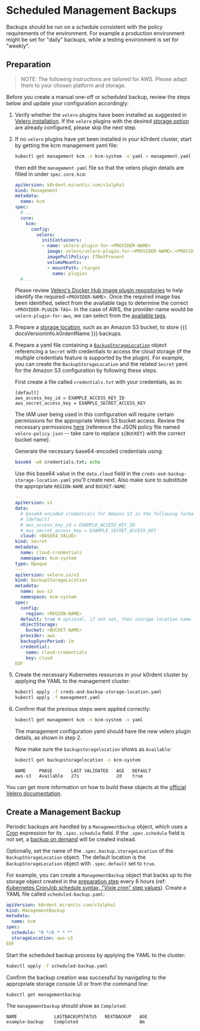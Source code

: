 # Scheduled Management Backups

Backups should be run on a schedule consistent with the policy requirements of the environment. For example a production environment might be set for "daily" backups, while a testing environment is set for "weekly".

## Preparation

> NOTE: 
> The following instructions are tailored for AWS. Please adapt them to your chosen platform and storage.

Before you create a manual one-off or scheduled backup, review the steps below and update your configuration accordingly:

1. Verify whether the `velero` plugins have been installed as suggested in [Velero installation](./customization.md#velero-installation). If the `velero` plugins with the desired [storage option](https://velero.io/docs/v1.15/supported-providers/) are already configured, please skip the next step.

1. If no `velero` plugins have yet been installed in your k0rdent cluster, start by getting the kcm management yaml file:

    ```sh
    kubectl get management kcm -n kcm-system -o yaml > management.yaml
    ```
    then edit the `management.yaml` file so that the velero plugin details are filled in under `spec.core.kcm`:

    ```yaml
    apiVersion: k0rdent.mirantis.com/v1alpha1
    kind: Management
    metadata:
      name: kcm
    spec:
      # ... 
      core:
        kcm:
          config:
            velero:
              initContainers:
              - name: velero-plugin-for-<PROVIDER-NAME>
                image: velero/velero-plugin-for-<PROVIDER-NAME>:<PROVIDER-PLUGIN-TAG>
                imagePullPolicy: IfNotPresent
                volumeMounts:
                - mountPath: /target
                  name: plugins
      # ...
    ```

    Please review [Velero's Docker Hub image plugin repositories](https://hub.docker.com/u/velero?page=1&search=velero-plugin)
    to help identify the required `<PROVIDER-NAME>`.
    Once the required image has been identified, select from the available tags to determine the correct
    `<PROVIDER-PLUGIN-TAG>`. In the case of AWS, the provider-name would be `velero-plugin-for-aws`, we can
    select from the [available tags](https://hub.docker.com/r/velero/velero-plugin-for-aws/tags).

1. Prepare a [storage location](https://velero.io/docs/v1.15/supported-providers/), such as an Amazon S3 bucket, to store {{{ docsVersionInfo.k0rdentName }}} backups.

1. Prepare a yaml file containing a [`BackupStorageLocation`](https://velero.io/docs/v1.15/api-types/backupstoragelocation/)
   object referencing a `Secret` with credentials to access the cloud storage
   (if the multiple credentials feature is supported by the plugin). For example, you can create the `BackupStorageLocation` and the related `Secret` yaml for the Amazon S3 configuration by following these steps.

      First create a file called `credentials.txt` with your credentials, as in:

      ```console
      [default]
      aws_access_key_id = EXAMPLE_ACCESS_KEY_ID
      aws_secret_access_key = EXAMPLE_SECRET_ACCESS_KEY
      ```

      The IAM user being used in this configuration will require certain permissions for the
      appropriate Velero S3 bucket access. Review the necessary permissions [here](https://github.com/vmware-tanzu/velero-plugin-for-aws?tab=readme-ov-file#option-1-set-permissions-with-an-iam-user)
      (reference the JSON policy file named `velero-policy.json` -- take care to replace `${BUCKET}` with the
      correct bucket name).

      Generate the necessary base64-encoded credentials using:
      ```sh
      base64 -w0 credentials.txt; echo
      ```

      Use this base64 value in the `data.cloud` field in the `creds-and-backup-storage-location.yaml` you'll create next. Also make sure to substitute the appropriate `REGION-NAME` and `BUCKET-NAME`:
      ```yaml
      ---
      apiVersion: v1
      data:
        # base64-encoded credentials for Amazon S3 in the following format:
        # [default]
        # aws_access_key_id = EXAMPLE_ACCESS_KEY_ID
        # aws_secret_access_key = EXAMPLE_SECRET_ACCESS_KEY
        cloud: <BASE64_VALUE>
      kind: Secret
      metadata:
        name: cloud-credentials
        namespace: kcm-system
      type: Opaque
      ---
      apiVersion: velero.io/v1
      kind: BackupStorageLocation
      metadata:
        name: aws-s3
        namespace: kcm-system
      spec:
        config:
          region: <REGION-NAME>
        default: true # optional, if not set, then storage location name must always be set in ManagementBackup
        objectStorage:
          bucket: <BUCKET-NAME>
        provider: aws
        backupSyncPeriod: 1m
        credential:
          name: cloud-credentials
          key: cloud
      EOF
      ```

1. Create the necessary Kubernetes resources in your k0rdent cluster by applying the YAML to the management cluster:
    ```sh
    kubectl apply -f creds-and-backup-storage-location.yaml
    kubectl apply -f management.yaml
    ```
1. Confirm that the previous steps were applied correctly:
    ```sh
    kubectl get management kcm -n kcm-system -o yaml
    ```
    The management configuration yaml should have the new velero plugin details, as shown in step 2. 

    Now make sure the `backupstoragelocation` shows as `Available`:
    ```sh
    kubectl get backupstoragelocation -n kcm-system
    ```
    ```console
    NAME     PHASE       LAST VALIDATED   AGE   DEFAULT
    aws-s3   Available   27s              2d    true
    ```
You can get more information on how to build these objects at the [official Velero documentation](https://velero.io/docs/v1.15/locations).

## Create a Management Backup

Periodic backups are handled by a `ManagementBackup` object, which uses a [Cron](https://en.wikipedia.org/wiki/Cron) expression
for its `.spec.schedule` field.
If the `.spec.schedule` field is not set, a [backup on demand](./ondemand-backups.md#management-backup-on-demand) will be created instead.

Optionally, set the name of the `.spec.backup.storageLocation` of the `BackupStorageLocation` object.
The default location is the `BackupStorageLocation` object with `.spec.default` set to `true`.

For example, you can create a `ManagementBackup` object that backs up to the storage object
created in the [preparation step](#preparation) every 6 hours
(ref: [Kubernetes CronJob schedule syntax, "Vixie cron" step values](https://kubernetes.io/docs/concepts/workloads/controllers/cron-jobs/#schedule-syntax)). Create a YAML file called `scheduled-backup.yaml`:

```yaml
apiVersion: k0rdent.mirantis.com/v1alpha1
kind: ManagementBackup
metadata:
  name: kcm
spec:
  schedule: "0 */6 * * *"
  storageLocation: aws-s3
EOF
```
Start the scheduled backup process by applying the YAML to the cluster:
```sh
kubectl apply -f scheduled-backup.yaml
```
Confirm the backup creation was successful by navigating to the appropriate storage console UI or from the command line:
```sh
kubectl get managementbackup
```
The `managementbackup` should show as `Completed`:
```console
NAME              LASTBACKUPSTATUS   NEXTBACKUP   AGE
example-backup    Completed                       8m  
```

